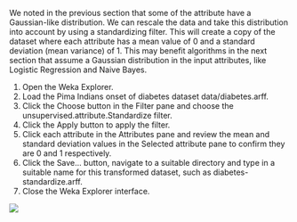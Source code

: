 We noted in the previous section that some of the attribute have a Gaussian-like distribution.
We can rescale the data and take this distribution into account by using a standardizing filter.
This will create a copy of the dataset where each attribute has a mean value of 0 and a standard
deviation (mean variance) of 1. This may benefit algorithms in the next section that assume a
Gaussian distribution in the input attributes, like Logistic Regression and Naive Bayes.
1. Open the Weka Explorer.
2. Load the Pima Indians onset of diabetes dataset data/diabetes.arff.
3. Click the Choose button in the Filter pane and choose the unsupervised.attribute.Standardize
filter.
4. Click the Apply button to apply the filter.
5. Click each attribute in the Attributes pane and review the mean and standard deviation
values in the Selected attribute pane to confirm they are 0 and 1 respectively.
6. Click the Save... button, navigate to a suitable directory and type in a suitable name for
this transformed dataset, such as diabetes-standardize.arff.
7. Close the Weka Explorer interface.

![](https://github.com/fenago/katacoda-scenarios/raw/master/machine-learning-mastery-weka/machine-learning-mastery-weka-chapter-24/steps/images/152.png)
